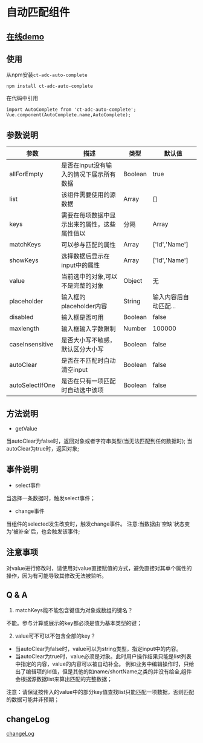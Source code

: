 # 自动匹配组件

## [在线demo](https://codepen.io/rubyisapm/pen/aWPXJX?editors=1010)

## 使用

从npm安装`ct-adc-auto-complete`
```
npm install ct-adc-auto-complete
```
在代码中引用
```
import AutoComplete from 'ct-adc-auto-complete';
Vue.component(AutoComplete.name,AutoComplete);

```

## 参数说明

参数|描述|类型|默认值
--- | --- | --- | --- |
allForEmpty | 是否在input没有输入的情况下展示所有数据 | Boolean | true
list | 该组件需要使用的源数据 | Array | []
keys | 需要在每项数据中显示出来的属性，这些属性值以|分隔 | Array | ['Id','Name']
matchKeys | 可以参与匹配的属性 | Array | ['Id','Name']
showKeys | 选择数据后显示在input中的属性 | Array | ['Id','Name']
value | 当前选中的对象,可以不是完整的对象 | Object | 无
placeholder | 输入框的placeholder内容 | String | 输入内容后自动匹配...
disabled | 输入框是否可用 | Boolean | false
maxlength | 输入框输入字数限制 | Number | 100000
caseInsensitive | 是否大小写不敏感，默认区分大小写 | Boolean | false
autoClear | 是否在不匹配时自动清空input | Boolean | false
autoSelectIfOne | 是否在只有一项匹配时自动选中该项 | Boolean | false


## 方法说明

* getValue

当autoClear为false时，返回对象或者字符串类型(当无法匹配到任何数据时);
当autoClear为true时，返回对象;

## 事件说明

* select事件

当选择一条数据时，触发select事件；

* change事件

当组件的selected发生改变时，触发change事件。
注意:当数据由'空缺'状态变为'被补全'后，也会触发该事件;

## 注意事项

对value进行修改时，请使用对value直接赋值的方式，避免直接对其单个属性的操作，因为有可能导致其修改无法被监听。

## Q & A

1. matchKeys能不能包含键值为对象或数组的键名？

不能。参与计算或展示的key都必须是值为基本类型的键；

2. value可不可以不包含全部的key？

* 当autoClear为false时，value可以为string类型，指定input中的内容。
* 当autoClear为true时，value必须是对象。此时用户操作结果只能是list列表中指定的内容，value的内容可以被自动补全。
例如业务中编辑操作时，只给出了编辑项的Id值，但是其他的如name/shortName之类的并没有给全,组件会根据源数据list来算出匹配的完整数据；

注意：请保证按传入的value中的部分key值查找list只能匹配一项数据，否则匹配的数据可能并非预期；


## changeLog

[changeLog](https://github.com/ct-adc/adc-auto-complete/blob/master/changeLog.md)
